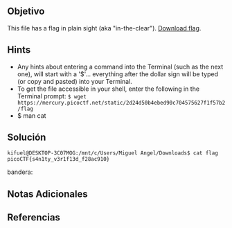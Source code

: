 ## Objetivo
This file has a flag in plain sight (aka "in-the-clear"). [Download flag](https://mercury.picoctf.net/static/2d24d50b4ebed90c704575627f1f57b2/flag).
## Hints
- Any hints about entering a command into the Terminal (such as the next one), will start with a '$'... everything after the dollar sign will be typed (or copy and pasted) into your Terminal.
- To get the file accessible in your shell, enter the following in the Terminal prompt: `$ wget https://mercury.picoctf.net/static/2d24d50b4ebed90c704575627f1f57b2/flag`
- $ man cat
## Solución

```
kifuel@DESKTOP-3C07MOG:/mnt/c/Users/Miguel Angel/Downloads$ cat flag
picoCTF{s4n1ty_v3r1f13d_f28ac910}
```
bandera: 
## Notas Adicionales

## Referencias